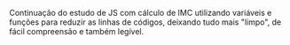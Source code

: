 Continuação do estudo de JS com cálculo de IMC utilizando variáveis e funções para reduzir as linhas de códigos, deixando tudo mais "limpo", de fácil compreensão e também legível.